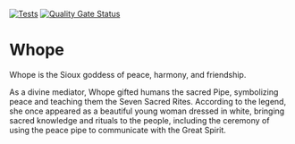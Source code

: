 [![Tests](https://github.com/Pablo-Caballero-Maria/Whope_backend/actions/workflows/tests.yml/badge.svg)](https://github.com/Pablo-Caballero-Maria/Whope_backend/actions/workflows/tests.yml)
[![Quality Gate Status](https://sonarcloud.io/api/project_badges/measure?project=pabcabmar3_personal&metric=alert_status)](https://sonarcloud.io/summary/new_code?id=pabcabmar3_personal)

# Whope
Whope is the Sioux goddess of peace, harmony, and friendship.

As a divine mediator, Whope gifted humans the sacred Pipe, symbolizing peace and teaching them the Seven Sacred Rites. According to the legend, she once appeared as a beautiful young woman dressed in white, bringing sacred knowledge and rituals to the people, including the ceremony of using the peace pipe to communicate with the Great Spirit.

